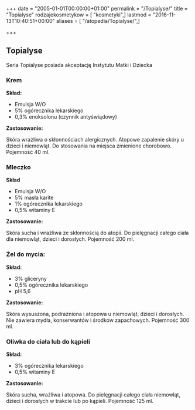 +++
date = "2005-01-01T00:00:00+01:00"
permalink = "/Topialyse/"
title = "Topialyse"
rodzajekosmetykow = [ "kosmetyki",]
lastmod = "2016-11-13T10:40:51+00:00"
aliases = [ "/atopedia/Topialyse/",]

+++

Topialyse
---------

Seria Topialyse posiada akceptację Instytutu Matki i Dziecka

### Krem

**Skład:**

-   Emulsja W/O
-   5% ogórecznika lekarskiego
-   0,3% enoksolonu (czynnik antyświądowy)

**Zastosowanie:**

Skóra wrażliwa o skłonnościach alergicznych. Atopowe zapalenie skóry u dzieci i niemowląt. Do stosowania na miejsca zmienione chorobowo. Pojemność 40 ml.

### Mleczko

**Skład**

-   Emulsja W/O
-   5% masła karite
-   1% ogórecznika lekarskiego
-   0,5% witaminy E

**Zastosowanie:**

Skóra sucha i wrażliwa ze skłonnością do atopii. Do pielęgnacji całego ciała dla niemowląt, dzieci i dorosłych. Pojemność 200 ml.

### Żel do mycia:

**Skład:**

-   3% gliceryny
-   0,5% ogórecznika lekarskiego
-   pH 5,6

**Zastosowanie:**

Skóra wysuszona, podrażniona i atopowa u niemowląt, dzieci i dorosłych. Nie zawiera mydła, konserwantów i środków zapachowych. Pojemność 300 ml.

### Oliwka do ciała lub do kąpieli

**Skład:**

-   3% ogórecznika lekarskiego
-   0,5% witaminy E

**Zastosowanie:**

Skóra sucha, wrażliwa i atopowa. Do pielęgnacji całego ciała niemowląt, dzieci i dorosłych w trakcie lub po kąpieli. Pojemność 125 ml.
